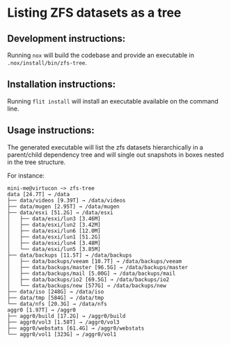 Listing ZFS datasets as a tree
==============================

Development instructions:
-------------------------

Running `nox` will build the codebase and provide an executable in
`.nox/install/bin/zfs-tree`.

Installation instructions:
--------------------------

Running `flit install` will install an executable available on the command
line.

Usage instructions:
-------------------

The generated executable will list the zfs datasets hierarchically in a
parent/child dependency tree and will single out snapshots in boxes nested in
the tree structure.

For instance:

```console
mini-me@virtucon ~> zfs-tree
data [24.7T] → /data
├── data/videos [9.39T] → /data/videos
├── data/mugen [2.95T] → /data/mugen
├── data/esxi [51.2G] → /data/esxi
│   ├── data/esxi/lun3 [3.46M]
│   ├── data/esxi/lun2 [3.42M]
│   ├── data/esxi/lun6 [12.0M]
│   ├── data/esxi/lun1 [51.2G]
│   ├── data/esxi/lun4 [3.48M]
│   └── data/esxi/lun5 [3.85M]
├── data/backups [11.5T] → /data/backups
│   ├── data/backups/veeam [10.7T] → /data/backups/veeam
│   ├── data/backups/master [96.5G] → /data/backups/master
│   ├── data/backups/mail [5.00G] → /data/backups/mail
│   ├── data/backups/io2 [69.5G] → /data/backups/io2
│   └── data/backups/new [577G] → /data/backups/new
├── data/iso [248G] → /data/iso
├── data/tmp [584G] → /data/tmp
└── data/nfs [20.3G] → /data/nfs
aggr0 [1.97T] → /aggr0
├── aggr0/build [17.2G] → /aggr0/build
├── aggr0/vol3 [1.58T] → /aggr0/vol3
├── aggr0/webstats [61.4G] → /aggr0/webstats
└── aggr0/vol1 [323G] → /aggr0/vol1
```